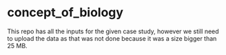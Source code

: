 # concept_of_biology

This repo has all the inputs for the given case study, however we still need to upload the data as that was not done because it was a size bigger than 25 MB.
